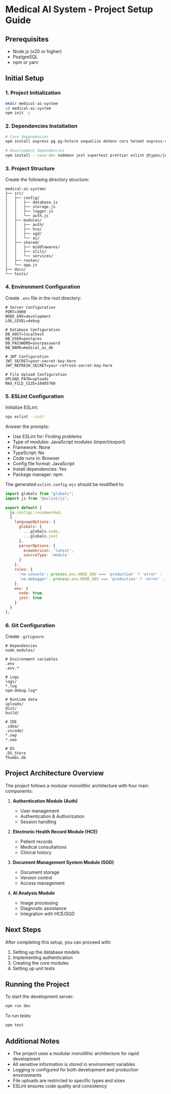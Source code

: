 # Medical AI System - Project Setup Guide

## Prerequisites
- Node.js (v20 or higher)
- PostgreSQL
- npm or yarn

## Initial Setup

### 1. Project Initialization
```bash
mkdir medical-ai-system
cd medical-ai-system
npm init -y
```

### 2. Dependencies Installation
```bash
# Core dependencies
npm install express pg pg-hstore sequelize dotenv cors helmet express-validator bcryptjs jsonwebtoken multer winston morgan

# Development dependencies
npm install --save-dev nodemon jest supertest prettier eslint @types/jest globals @eslint/js
```

### 3. Project Structure
Create the following directory structure:
```
medical-ai-system/
├── src/
│   ├── config/
│   │   ├── database.js
│   │   ├── storage.js
│   │   ├── logger.js
│   │   └── auth.js
│   ├── modules/
│   │   ├── auth/
│   │   ├── hce/
│   │   ├── sgd/
│   │   └── ai/
│   ├── shared/
│   │   ├── middlewares/
│   │   ├── utils/
│   │   └── services/
│   ├── routes/
│   └── app.js
├── docs/
└── tests/
```

### 4. Environment Configuration
Create `.env` file in the root directory:
```env
# Server Configuration
PORT=3000
NODE_ENV=development
LOG_LEVEL=debug

# Database Configuration
DB_HOST=localhost
DB_USER=postgres
DB_PASSWORD=yourpassword
DB_NAME=medical_ai_db

# JWT Configuration
JWT_SECRET=your-secret-key-here
JWT_REFRESH_SECRET=your-refresh-secret-key-here

# File Upload Configuration
UPLOAD_PATH=uploads
MAX_FILE_SIZE=10485760
```

### 5. ESLint Configuration
Initialize ESLint:
```bash
npx eslint --init
```

Answer the prompts:
- Use ESLint for: Finding problems
- Type of modules: JavaScript modules (import/export)
- Framework: None
- TypeScript: No
- Code runs in: Browser
- Config file format: JavaScript
- Install dependencies: Yes
- Package manager: npm

The generated `eslint.config.mjs` should be modified to:
```javascript
import globals from "globals";
import js from "@eslint/js";

export default [
  js.configs.recommended,
  {
    languageOptions: {
      globals: {
        ...globals.node,
        ...globals.jest
      },
      parserOptions: {
        ecmaVersion: 'latest',
        sourceType: 'module'
      }
    },
    rules: {
      'no-console': process.env.NODE_ENV === 'production' ? 'error' : 'warn',
      'no-debugger': process.env.NODE_ENV === 'production' ? 'error' : 'warn'
    },
    env: {
      node: true,
      jest: true
    }
  }
];
```

### 6. Git Configuration
Create `.gitignore`:
```gitignore
# Dependencies
node_modules/

# Environment variables
.env
.env.*

# Logs
logs/
*.log
npm-debug.log*

# Runtime data
uploads/
dist/
build/

# IDE
.idea/
.vscode/
*.swp
*.swo

# OS
.DS_Store
Thumbs.db
```

## Project Architecture Overview

The project follows a modular monolithic architecture with four main components:

1. **Authentication Module (Auth)**
   - User management
   - Authentication & Authorization
   - Session handling

2. **Electronic Health Record Module (HCE)**
   - Patient records
   - Medical consultations
   - Clinical history

3. **Document Management System Module (SGD)**
   - Document storage
   - Version control
   - Access management

4. **AI Analysis Module**
   - Image processing
   - Diagnostic assistance
   - Integration with HCE/SGD

## Next Steps

After completing this setup, you can proceed with:
1. Setting up the database models
2. Implementing authentication
3. Creating the core modules
4. Setting up unit tests

## Running the Project

To start the development server:
```bash
npm run dev
```

To run tests:
```bash
npm test
```

## Additional Notes

- The project uses a modular monolithic architecture for rapid development
- All sensitive information is stored in environment variables
- Logging is configured for both development and production environments
- File uploads are restricted to specific types and sizes
- ESLint ensures code quality and consistency